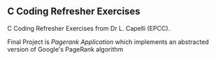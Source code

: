  ## C Coding Refresher Exercises

C Coding Refresher Exercises from Dr L. Capelli (EPCC).

Final Project is *Pagerank Application* which implements an abstracted version of Google's PageRank algorithm
